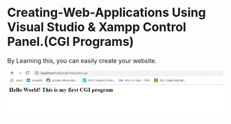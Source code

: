 # Creating-Web-Applications Using Visual Studio & Xampp Control Panel.(CGI Programs)

By Learning this, you can easily create your website.

![image](https://github.com/Bhavna-Sharma/Creating-Web-Applications/blob/master/Hello%20World.GIF)
